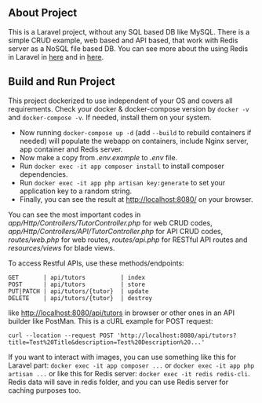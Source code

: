 ## About Project

This is a Laravel project, without any SQL based DB like MySQL. There is a simple CRUD example, web based and API based, that work with Redis server as a NoSQL file based DB. You can see more about the using Redis in Laravel in [here](https://laravel.com/docs/7.x/redis) and in [here](https://github.com/phpredis/phpredis).

## Build and Run Project

This project dockerized to use independent of your OS and covers all requirements. Check your docker & docker-compose version by `docker -v` and `docker-compose -v`. If needed, install them on your system.

- Now running `docker-compose up -d` (add `--build` to rebuild containers if needed) will populate the webapp on containers, include Nginx server, app container and Redis server.
- Now make a copy from _.env.example_ to _.env_ file.
- Run `docker exec -it app composer install` to install composer dependencies.
- Run `docker exec -it app php artisan key:generate` to set your application key to a random string.
- Finally, you can see the result at [http://localhost:8080/](http://localhost:8080/) on your browser.

You can see the most important codes in _app/Http/Controllers/TutorController.php_ for web CRUD codes, _app/Http/Controllers/API/TutorController.php_ for API CRUD codes, _routes/web.php_ for web routes, _routes/api.php_ for RESTful API routes and _resources/views_ for blade views.

To access Restful APIs, use these methods/endpoints:
```
GET       | api/tutors          | index
POST      | api/tutors          | store
PUT|PATCH | api/tutors/{tutor}  | update
DELETE    | api/tutors/{tutor}  | destroy
```
like [http://localhost:8080/api/tutors](http://localhost:8080/api/tutors) in browser or other ones in an API builder like PostMan. This is a cURL example for POST request:

`curl --location --request POST 'http://localhost:8080/api/tutors?title=Test%20Title&description=Test%20Description%20...'`

If you want to interact with images, you can use something like this for Laravel part: `docker exec -it app composer ...` or `docker exec -it app php artisan ...` or like this for Redis server: `docker exec -it redis redis-cli`. Redis data will save in redis folder, and you can use Redis server for caching purposes too.
